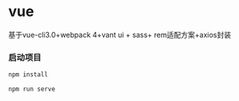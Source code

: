 # vue

基于vue-cli3.0+webpack 4+vant ui + sass+ rem适配方案+axios封装

### 启动项目

```bash
npm install

npm run serve
```



